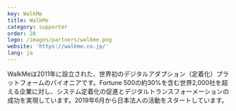 ```yaml
---
key: WalkMe
title: WalkMe
category: supporter
order: 28
logo: /images/partners/walkme.png
website: 'https://walkme.co.jp/'
lang: ja
---
```

WalkMeは2011年に設立された、世界初のデジタルアダプション（定着化）プラットフォームのパイオニアです。Fortune 500の約30%を含む世界2,000社を超える企業に対し、システム定着化の促進とデジタルトランスフォーメーションの成功を実現しています。2019年6月から日本法人の活動をスタートしています。
